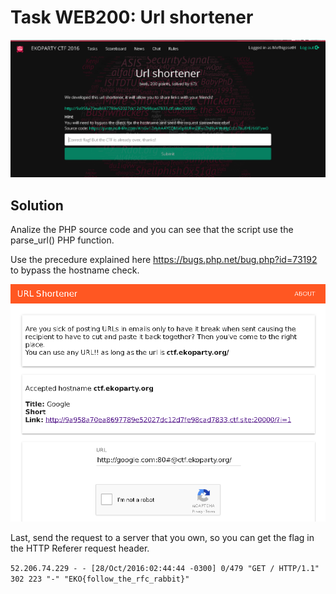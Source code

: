 # Task WEB200: Url shortener

![Web Screenshot](img/WEB200_WEB.png)

## Solution

Analize the PHP source code and you can see that the script use the parse_url() PHP function.

Use the precedure explained here https://bugs.php.net/bug.php?id=73192 to bypass the hostname check.

![Flag screenshot](img/WEB200_FLAG.png)

Last, send the request to a server that you own, so you can get the flag in the HTTP Referer request header.

`52.206.74.229 - - [28/Oct/2016:02:44:44 -0300] 0/479 "GET / HTTP/1.1" 302 223 "-" "EKO{follow_the_rfc_rabbit}"`
